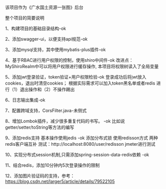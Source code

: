 该项目作为《广水国土资源一张图》后台

整个项目的简要说明

1、构建项目的基础目录结构-ok

2、添加swagger-ui，以便支持api规范-ok

3、添加mysql支持，其中使用mybatis-plus插件-ok

4、基于RBAC进行用户权限的控制，使用shiro中间件-ok
   改进点：MyShiroRealm中可以将用户权限进行缓存操作,
   本项目将权限树读入了全局变量

5、添加jwt登录验证，token验证+用户权限检验-ok
   登录成功后将jwt放入cookies，退出时清空cookies；
   根据实际需求可以加入token黑名单或者redis
   进行（1）退出操作和（2）不操作踢出

6、日志输出集成-ok

7、配置跨域支持，CorsFilter.java-未侧式

8、增加Lombok插件，减少很多重复代码的书写。  -ok
   比如说getter/setter/toString等方法的编写

9、添加redis支持   基本操作使用jedis    -ok
   添加分布式锁  使用redisson方式    两种redis客户端互补
   测试：http://localhost:8080/user/redisson  jmeter进行测试
   
10、实现分布式session机制,只需添加spring-session-data-redis依赖    -ok
      
11、结合redis，添加10分钟内5次登录操作的限制

12、添加图片验证码的支持，参考：https://blog.csdn.net/larger5/article/details/79522105